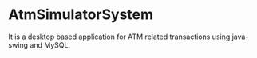 # AtmSimulatorSystem
It is a desktop based application for ATM related transactions using java-swing and MySQL.
